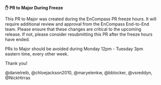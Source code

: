 **✋ PR to Major During Freeze**
            
This PR to Major was created during the EnCompass PR freeze hours. It will
require additional review and approval from the EnCompass End-to-End team. 
Please ensure that these changes are critical to the upcoming release. 
If not, please consider resubmitting this PR after the freeze hours have ended. 

PRs to Major should be avoided during Monday 12pm - Tuesday 3pm eastern time,
every other week.

Thank you!

@danielreib, @chloejackson2010, @maryelenkw, @bblocker, @vsreddyn, @NickHirras
